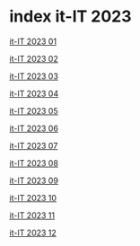 # index it-IT 2023

<a href="./01">it-IT 2023 01</a>

<a href="./02">it-IT 2023 02</a>

<a href="./03">it-IT 2023 03</a>

<a href="./04">it-IT 2023 04</a>

<a href="./05">it-IT 2023 05</a>

<a href="./06">it-IT 2023 06</a>

<a href="./07">it-IT 2023 07</a>

<a href="./08">it-IT 2023 08</a>

<a href="./09">it-IT 2023 09</a>

<a href="./10">it-IT 2023 10</a>

<a href="./11">it-IT 2023 11</a>

<a href="./12">it-IT 2023 12</a>
